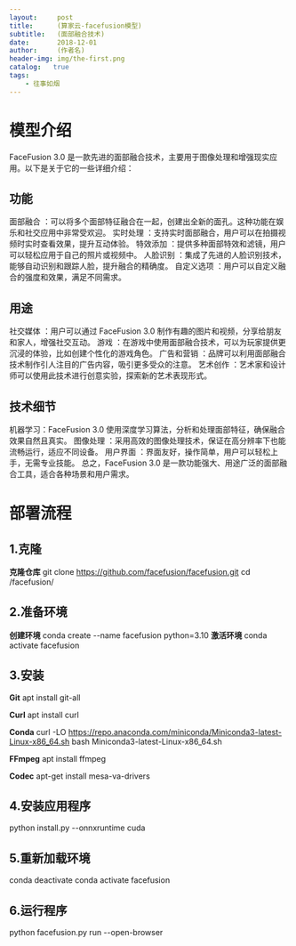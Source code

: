 ```yaml
---
layout:     post
title:      (算家云-facefusion模型)
subtitle:   (面部融合技术)
date:       2018-12-01
author:     (作者名)
header-img: img/the-first.png
catalog:   true
tags:
    - 往事如烟
---
```

# 模型介绍
FaceFusion 3.0 是一款先进的面部融合技术，主要用于图像处理和增强现实应用。以下是关于它的一些详细介绍：
## 功能
面部融合 ：可以将多个面部特征融合在一起，创建出全新的面孔。这种功能在娱乐和社交应用中非常受欢迎。
实时处理 ：支持实时面部融合，用户可以在拍摄视频时实时查看效果，提升互动体验。
特效添加 ：提供多种面部特效和滤镜，用户可以轻松应用于自己的照片或视频中。
人脸识别 ：集成了先进的人脸识别技术，能够自动识别和跟踪人脸，提升融合的精确度。
自定义选项 ：用户可以自定义融合的强度和效果，满足不同需求。
## 用途
社交媒体 ：用户可以通过 FaceFusion 3.0 制作有趣的图片和视频，分享给朋友和家人，增强社交互动。
游戏 ：在游戏中使用面部融合技术，可以为玩家提供更沉浸的体验，比如创建个性化的游戏角色。
广告和营销 ：品牌可以利用面部融合技术制作引人注目的广告内容，吸引更多受众的注意。
艺术创作 ：艺术家和设计师可以使用此技术进行创意实验，探索新的艺术表现形式。
## 技术细节
机器学习：FaceFusion 3.0 使用深度学习算法，分析和处理面部特征，确保融合效果自然且真实。
图像处理 ：采用高效的图像处理技术，保证在高分辨率下也能流畅运行，适应不同设备。
用户界面 ：界面友好，操作简单，用户可以轻松上手，无需专业技能。
总之，FaceFusion 3.0 是一款功能强大、用途广泛的面部融合工具，适合各种场景和用户需求。
# 部署流程
## 1.克隆
**克隆仓库**
git clone https://github.com/facefusion/facefusion.git
cd /facefusion/
## 2.准备环境
**创建环境**
conda create --name facefusion python=3.10
**激活环境**
conda activate facefusion
## 3.安装
**Git**
apt install git-all

**Curl**
apt install curl

**Conda**
curl -LO https://repo.anaconda.com/miniconda/Miniconda3-latest-Linux-x86_64.sh
bash Miniconda3-latest-Linux-x86_64.sh

**FFmpeg**
apt install ffmpeg

**Codec**
apt-get install mesa-va-drivers

## 4.安装应用程序
python install.py --onnxruntime cuda

## 5.重新加载环境
conda deactivate
conda activate facefusion

## 6.运行程序
python facefusion.py run --open-browser
